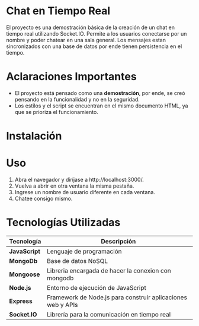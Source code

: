 # Chat en Tiempo Real

El proyecto es una demostración básica de la creación de un chat en tiempo real utilizando Socket.IO. Permite a los usuarios conectarse por un nombre y poder chatear en una sala general. Los mensajes estan sincronizados con una base de datos por ende tienen persistencia en el tiempo.

# Aclaraciones Importantes

- El proyecto está pensado como una **demostración**, por ende, se creó pensando en la funcionalidad y no en la seguridad.
- Los estilos y el script se encuentran en el mismo documento HTML, ya que se prioriza el funcionamiento.

# Instalación

# Uso

1. Abra el navegador y diríjase a http://localhost:3000/.
2. Vuelva a abrir en otra ventana la misma pestaña.
3. Ingrese un nombre de usuario diferente en cada ventana.
4. Chatee consigo mismo.

# Tecnologías Utilizadas

| Tecnología     | Descripción                                                 |
| -------------- | ----------------------------------------------------------- |
| **JavaScript** | Lenguaje de programación                                    |
| **MongoDb**    | Base de datos NoSQL                                         |
| **Mongoose**   | Libreria encargada de hacer la conexion con mongodb         |
| **Node.js**    | Entorno de ejecución de JavaScript                          |
| **Express**    | Framework de Node.js para construir aplicaciones web y APIs |
| **Socket.IO**  | Librería para la comunicación en tiempo real                |
